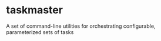 # taskmaster
A set of command-line utilities for orchestrating configurable, parameterized sets of tasks
